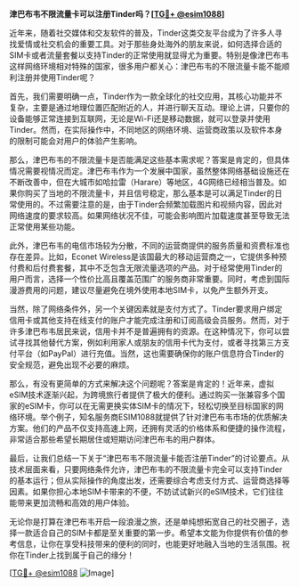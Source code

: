 **津巴布韦不限流量卡可以注册Tinder吗？[[TG💪+ @esim1088](https://t.me/s/esim1088)]**

近年来，随着社交媒体和交友软件的普及，Tinder这类交友平台成为了许多人寻找爱情或社交机会的重要工具。对于那些身处海外的朋友来说，如何选择合适的SIM卡或者流量套餐以支持Tinder的正常使用就显得尤为重要。特别是像津巴布韦这样网络环境相对特殊的国家，很多用户都关心：津巴布韦的不限流量卡能不能顺利注册并使用Tinder呢？

首先，我们需要明确一点，Tinder作为一款全球化的社交应用，其核心功能并不复杂，主要是通过地理位置匹配附近的人，并进行聊天互动。理论上讲，只要你的设备能够正常连接到互联网，无论是Wi-Fi还是移动数据，就可以登录并使用Tinder。然而，在实际操作中，不同地区的网络环境、运营商政策以及软件本身的限制可能会对用户的体验产生影响。

那么，津巴布韦的不限流量卡是否能满足这些基本需求呢？答案是肯定的，但具体情况需要视情况而定。津巴布韦作为一个发展中国家，虽然整体网络基础设施还在不断改善中，但在大城市如哈拉雷（Harare）等地区，4G网络已经相当普及。如果你购买了当地的不限流量卡，并且信号稳定，那么基本是可以满足Tinder的日常使用的。不过需要注意的是，由于Tinder会频繁加载图片和视频内容，因此对网络速度的要求较高。如果网络状况不佳，可能会影响图片加载速度甚至导致无法正常使用某些功能。

此外，津巴布韦的电信市场较为分散，不同的运营商提供的服务质量和资费标准也存在差异。比如，Econet Wireless是该国最大的移动运营商之一，它提供多种预付费和后付费套餐，其中不乏包含无限流量选项的产品。对于经常使用Tinder的用户而言，选择一个性价比高且覆盖范围广的服务商非常重要。同时，考虑到国际漫游费用的问题，建议尽量避免在境外使用本地SIM卡，以免产生额外开支。

当然，除了网络条件外，另一个关键因素就是支付方式了。Tinder要求用户绑定信用卡或其他支持在线支付的账户才能完成注册和订阅高级会员服务。然而，对于许多津巴布韦居民来说，信用卡并不是普遍拥有的资源。在这种情况下，你可以尝试寻找其他替代方案，例如利用家人或朋友的信用卡代为支付，或者寻找第三方支付平台（如PayPal）进行充值。当然，这也需要确保你的账户信息符合Tinder的安全规范，避免出现不必要的麻烦。

那么，有没有更简单的方式来解决这个问题呢？答案是肯定的！近年来，虚拟eSIM技术逐渐兴起，为跨境旅行者提供了极大的便利。通过购买一张兼容多个国家的eSIM卡，你可以在无需更换实体SIM卡的情况下，轻松切换至目标国家的网络环境。举个例子，知名服务商ESIM1088就提供了针对津巴布韦市场的优质解决方案。他们的产品不仅支持高速上网，还拥有灵活的价格体系和便捷的操作流程，非常适合那些希望长期居住或短期访问津巴布韦的用户群体。

最后，让我们总结一下关于“津巴布韦不限流量卡能否注册Tinder”的讨论要点。从技术层面来看，只要网络条件允许，津巴布韦的不限流量卡完全可以支持Tinder的基本运行；但从实际操作的角度出发，还需要综合考虑支付方式、运营商选择等因素。如果你担心本地SIM卡带来的不便，不妨试试新兴的eSIM技术，它们往往能带来更加流畅和高效的用户体验。

无论你是打算在津巴布韦开启一段浪漫之旅，还是单纯想拓宽自己的社交圈子，选择一款适合自己的SIM卡都是至关重要的第一步。希望本文能为你提供有价值的参考信息，让你在享受科技带来的便利的同时，也能更好地融入当地的生活氛围。祝你在Tinder上找到属于自己的缘分！

[[TG💪+ @esim1088](https://t.me/s/esim1088) ![Image](https://i.postimg.cc/4NQfJmqS/Snipaste-2025-05-13-00-14-12.png)]